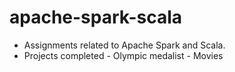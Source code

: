 # apache-spark-scala


- Assignments related to Apache Spark and Scala.
- Projects completed 
      - Olympic medalist
      - Movies
